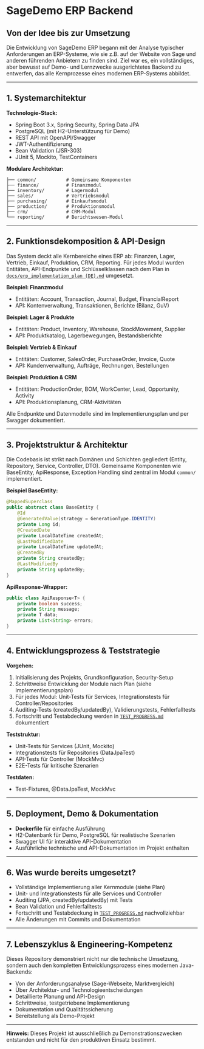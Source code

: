 
# SageDemo ERP Backend

## Von der Idee bis zur Umsetzung

Die Entwicklung von SageDemo ERP begann mit der Analyse typischer Anforderungen an ERP-Systeme, wie sie z.B. auf der Website von Sage und anderen führenden Anbietern zu finden sind. Ziel war es, ein vollständiges, aber bewusst auf Demo- und Lernzwecke ausgerichtetes Backend zu entwerfen, das alle Kernprozesse eines modernen ERP-Systems abbildet.

---

## 1. Systemarchitektur

**Technologie-Stack:**
- Spring Boot 3.x, Spring Security, Spring Data JPA
- PostgreSQL (mit H2-Unterstützung für Demo)
- REST API mit OpenAPI/Swagger
- JWT-Authentifizierung
- Bean Validation (JSR-303)
- JUnit 5, Mockito, TestContainers

**Modulare Architektur:**
```
├── common/           # Gemeinsame Komponenten
├── finance/          # Finanzmodul
├── inventory/        # Lagermodul
├── sales/            # Vertriebsmodul
├── purchasing/       # Einkaufsmodul
├── production/       # Produktionsmodul
├── crm/              # CRM-Modul
└── reporting/        # Berichtswesen-Modul
```

---

## 2. Funktionsdekomposition & API-Design

Das System deckt alle Kernbereiche eines ERP ab: Finanzen, Lager, Vertrieb, Einkauf, Produktion, CRM, Reporting. Für jedes Modul wurden Entitäten, API-Endpunkte und Schlüsselklassen nach dem Plan in [`docs/erp_implementation_plan (DE).md`](docs/erp_implementation_plan%20(DE).md) umgesetzt.

**Beispiel: Finanzmodul**
- Entitäten: Account, Transaction, Journal, Budget, FinancialReport
- API: Kontenverwaltung, Transaktionen, Berichte (Bilanz, GuV)

**Beispiel: Lager & Produkte**
- Entitäten: Product, Inventory, Warehouse, StockMovement, Supplier
- API: Produktkatalog, Lagerbewegungen, Bestandsberichte

**Beispiel: Vertrieb & Einkauf**
- Entitäten: Customer, SalesOrder, PurchaseOrder, Invoice, Quote
- API: Kundenverwaltung, Aufträge, Rechnungen, Bestellungen

**Beispiel: Produktion & CRM**
- Entitäten: ProductionOrder, BOM, WorkCenter, Lead, Opportunity, Activity
- API: Produktionsplanung, CRM-Aktivitäten

Alle Endpunkte und Datenmodelle sind im Implementierungsplan und per Swagger dokumentiert.

---

## 3. Projektstruktur & Architektur

Die Codebasis ist strikt nach Domänen und Schichten gegliedert (Entity, Repository, Service, Controller, DTO). Gemeinsame Komponenten wie BaseEntity, ApiResponse, Exception Handling sind zentral im Modul `common/` implementiert.

**Beispiel BaseEntity:**
```java
@MappedSuperclass
public abstract class BaseEntity {
    @Id
    @GeneratedValue(strategy = GenerationType.IDENTITY)
    private Long id;
    @CreatedDate
    private LocalDateTime createdAt;
    @LastModifiedDate
    private LocalDateTime updatedAt;
    @CreatedBy
    private String createdBy;
    @LastModifiedBy
    private String updatedBy;
}
```

**ApiResponse-Wrapper:**
```java
public class ApiResponse<T> {
    private boolean success;
    private String message;
    private T data;
    private List<String> errors;
}
```

---

## 4. Entwicklungsprozess & Teststrategie

**Vorgehen:**
1. Initialisierung des Projekts, Grundkonfiguration, Security-Setup
2. Schrittweise Entwicklung der Module nach Plan (siehe Implementierungsplan)
3. Für jedes Modul: Unit-Tests für Services, Integrationstests für Controller/Repositories
4. Auditing-Tests (createdBy/updatedBy), Validierungstests, Fehlerfalltests
5. Fortschritt und Testabdeckung werden in [`TEST_PROGRESS.md`](TEST_PROGRESS.md) dokumentiert

**Teststruktur:**
- Unit-Tests für Services (JUnit, Mockito)
- Integrationstests für Repositories (DataJpaTest)
- API-Tests für Controller (MockMvc)
- E2E-Tests für kritische Szenarien

**Testdaten:**
- Test-Fixtures, @DataJpaTest, MockMvc

---

## 5. Deployment, Demo & Dokumentation

- **Dockerfile** für einfache Ausführung
- H2-Datenbank für Demo, PostgreSQL für realistische Szenarien
- Swagger UI für interaktive API-Dokumentation
- Ausführliche technische und API-Dokumentation im Projekt enthalten

---

## 6. Was wurde bereits umgesetzt?

- Vollständige Implementierung aller Kernmodule (siehe Plan)
- Unit- und Integrationstests für alle Services und Controller
- Auditing (JPA, createdBy/updatedBy) mit Tests
- Bean Validation und Fehlerfalltests
- Fortschritt und Testabdeckung in [`TEST_PROGRESS.md`](TEST_PROGRESS.md) nachvollziehbar
- Alle Änderungen mit Commits und Dokumentation

---

## 7. Lebenszyklus & Engineering-Kompetenz

Dieses Repository demonstriert nicht nur die technische Umsetzung, sondern auch den kompletten Entwicklungsprozess eines modernen Java-Backends:
- Von der Anforderungsanalyse (Sage-Webseite, Marktvergleich)
- Über Architektur- und Technologieentscheidungen
- Detaillierte Planung und API-Design
- Schrittweise, testgetriebene Implementierung
- Dokumentation und Qualitätssicherung
- Bereitstellung als Demo-Projekt

---

**Hinweis:** Dieses Projekt ist ausschließlich zu Demonstrationszwecken entstanden und nicht für den produktiven Einsatz bestimmt.
